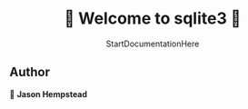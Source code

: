 <h1 align=center>
👋 Welcome to sqlite3 👋
</h1>
<p align=center>
StartDocumentationHere
</p>
  
## Author  

👤 **Jason Hempstead**  
